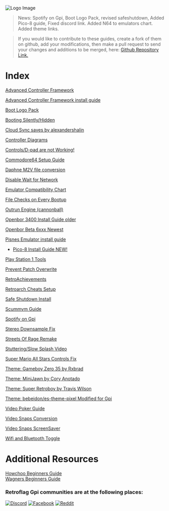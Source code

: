![Logo Image](https://sinisterspatula.github.io/RetroflagGpiGuides/images/GuidesBanner.png)

> News: Spotify on Gpi, Boot Logo Pack, revised safeshutdown, Added Pico-8 guide,  Fixed discord link.  Added N64 to emulators chart.  Added theme links.

> If you would like to contribute to these guides, create a fork of them on github, add your modifications, then make a pull request to send your changes and additions to be merged, here:  [Github Repository Link.](https://github.com/SinisterSpatula/RetroflagGpiGuides)

# Index

[Advanced Controller Framework](https://sinisterspatula.github.io/RetroflagGpiGuides/AdvancedControlFramework)

[Advanced Controller Framework install guide](https://sinisterspatula.github.io/RetroflagGpiGuides/Controls_Updater_Menu)

[Boot Logo Pack](https://sinisterspatula.github.io/RetroflagGpiGuides/BootLogos)

[Booting Silently/Hidden](https://sinisterspatula.github.io/RetroflagGpiGuides/MakeBootSilent)

[Cloud Sync saves by alexandershalin](https://github.com/alexandershalin/rclone_script)

[Controller Diagrams](https://photos.app.goo.gl/iM52fxLmjadTocyk8)

[Controls/D-pad are not Working!](https://sinisterspatula.github.io/RetroflagGpiGuides/ControlsNotWorking)

[Commodore64 Setup Guide](https://sinisterspatula.github.io/RetroflagGpiGuides/Commodore64)

[Daphne M2V file conversion](https://sinisterspatula.github.io/RetroflagGpiGuides/DaphneConversion)

[Disable Wait for Network](https://sinisterspatula.github.io/RetroflagGpiGuides/DisableWaitForNetwork)

[Emulator Compatibility Chart](https://sinisterspatula.github.io/RetroflagGpiGuides/EmulatorChart)

[File Checks on Every Bootup](https://sinisterspatula.github.io/RetroflagGpiGuides/FileChecksEveryBoot)

[Outrun Engine (cannonball)](https://sinisterspatula.github.io/RetroflagGpiGuides/cannonball)

[Openbor 3400 Install Guide older](https://sinisterspatula.github.io/RetroflagGpiGuides/OpenborInstall)

[Openbor Beta 6xxx Newest](https://sinisterspatula.github.io/RetroflagGpiGuides/OpenborBeta6510)

[Pisnes Emulator install guide](https://sinisterspatula.github.io/RetroflagGpiGuides/PISNES)

* [Pico-8 Install Guide NEW!](https://sinisterspatula.github.io/RetroflagGpiGuides/pico8/pico8)

[Play Station 1 Tools](https://sinisterspatula.github.io/RetroflagGpiGuides/PSX_Tools)

[Prevent Patch Overwrite](https://sinisterspatula.github.io/RetroflagGpiGuides/PreventingPatchesFromBeingOverwritten)

[RetroAchievements](https://sinisterspatula.github.io/RetroflagGpiGuides/RetroAchievements)

[Retroarch Cheats Setup](https://sinisterspatula.github.io/RetroflagGpiGuides/RetroarchCheatsSetup)

[Safe Shutdown Install](https://sinisterspatula.github.io/RetroflagGpiGuides/SafeShutdown)

[Scummvm Guide](https://sinisterspatula.github.io/RetroflagGpiGuides/scummvm)

[Spotify on Gpi](https://sinisterspatula.github.io/RetroflagGpiGuides/SpotifyOnGpi)

[Stereo Downsample Fix](https://sinisterspatula.github.io/RetroflagGpiGuides/StereoDownsampleFix)

[Streets Of Rage Remake](https://sinisterspatula.github.io/RetroflagGpiGuides/sorr)

[Stuttering/Slow Splash Video](https://sinisterspatula.github.io/RetroflagGpiGuides/StutteringSplashVideo)

[Super Mario All Stars Controls Fix](https://sinisterspatula.github.io/RetroflagGpiGuides/SuperMarioAllStarsfix)

[Theme: Gameboy Zero 35 by Rxbrad](https://github.com/rxbrad/es-theme-gbz35)

[Theme: MiniJawn by Cory Anotado](https://github.com/pacdude/es-theme-minijawn)

[Theme: Super Retroboy by Travis Wilson](https://github.com/KALEL1981/es-theme-Super-Retroboy)

[Theme: bebeidon/es-theme-pixel Modified for Gpi](https://github.com/bebeidon/es-theme-pixel)

[Video Poker Guide](https://sinisterspatula.github.io/RetroflagGpiGuides/VideoPoker)
  
[Video Snaps Conversion](https://sinisterspatula.github.io/RetroflagGpiGuides/snapsconversion)
  
[Video Snaps ScreenSaver](https://sinisterspatula.github.io/RetroflagGpiGuides/VideoSnapsScreenSaver)

[Wifi and Bluetooth Toggle](https://sinisterspatula.github.io/RetroflagGpiGuides/WifiBTtoggle)


# Additional Resources
  
[Howchoo Beginners Guide](https://howchoo.com/g/ndc3njbhytv/retroflag-gpi-setup)  
[Wagners Beginners Guide](http://wagnerstechtalk.com/gpi-quick-setup/)


### Retroflag Gpi communities are at the following places:

[![Discord](https://sinisterspatula.github.io/RetroflagGpiGuides/images/Discord.png)](https://discord.gg/GSN7w5Z)
[![Facebook](https://sinisterspatula.github.io/RetroflagGpiGuides/images/FBlogo.png)](https://www.facebook.com/groups/401660300458844/) [![Reddit](https://sinisterspatula.github.io/RetroflagGpiGuides/images/Reddit.png)](https://reddit.com/r/retroflag_gpi/)

